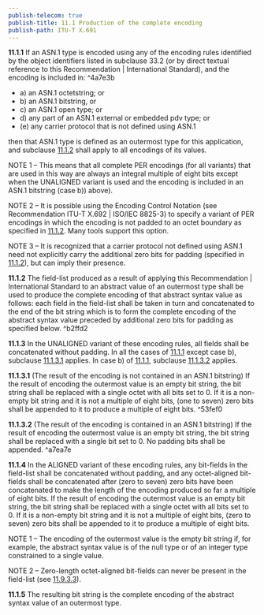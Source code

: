 ```yaml
---
publish-telecom: true
publish-title: 11.1 Production of the complete encoding
publish-path: ITU-T X.691
---
```



**11.1.1** If an ASN.1 type is encoded using any of the encoding rules identified by the object identifiers listed in subclause 33.2 (or by direct textual reference to this Recommendation | International Standard), and the encoding is included in: ^4a7e3b

- a) an ASN.1 octetstring; or
- b) an ASN.1 bitstring, or
- c) an ASN.1 open type; or
- d) any part of an ASN.1 external or embedded pdv type; or
- (e) any carrier protocol that is not defined using ASN.1

then that ASN.1 type is defined as an outermost type for this application, and subclause [11.1.2](11.1%20Production%20of%20the%20complete%20encoding.md#b2ffd2) shall apply to all encodings of its values.

NOTE 1 – This means that all complete PER encodings (for all variants) that are used in this way are always an integral multiple of eight bits except when the UNALIGNED variant is used and the encoding is included in an ASN.1 bitstring (case b)) above).

NOTE 2 – It is possible using the Encoding Control Notation (see Recommendation ITU-T X.692 | ISO/IEC 8825-3) to specify a variant of PER encodings in which the encoding is not padded to an octet boundary as specified in [11.1.2](11.1%20Production%20of%20the%20complete%20encoding.md#b2ffd2). Many tools support this option.

NOTE 3 – It is recognized that a carrier protocol not defined using ASN.1 need not explicitly carry the additional zero bits for padding (specified in [11.1.2](11.1%20Production%20of%20the%20complete%20encoding.md#b2ffd2)), but can imply their presence.

**11.1.2** The field-list produced as a result of applying this Recommendation | International Standard to an abstract value of an outermost type shall be used to produce the complete encoding of that abstract syntax value as follows: each field in the field-list shall be taken in turn and concatenated to the end of the bit string which is to form the complete encoding of the abstract syntax value preceded by additional zero bits for padding as specified below. ^b2ffd2

**11.1.3** In the UNALIGNED variant of these encoding rules, all fields shall be concatenated without padding. In all the cases of [11.1.1](11.1%20Production%20of%20the%20complete%20encoding.md#4a7e3b) except case b), subclause [11.1.3.1](11.1%20Production%20of%20the%20complete%20encoding.md#53fef0) applies. In case b) of [11.1.1](11.1%20Production%20of%20the%20complete%20encoding.md#4a7e3b), subclause [11.1.3.2](11.1%20Production%20of%20the%20complete%20encoding.md#a7ea7e) applies.

**11.1.3.1** (The result of the encoding is not contained in an ASN.1 bitstring) If the result of encoding the outermost value is an empty bit string, the bit string shall be replaced with a single octet with all bits set to 0. If it is a non-empty bit string and it is not a multiple of eight bits, (one to seven) zero bits shall be appended to it to produce a multiple of eight bits. ^53fef0

**11.1.3.2** (The result of the encoding is contained in an ASN.1 bitstring) If the result of encoding the outermost value is an empty bit string, the bit string shall be replaced with a single bit set to 0. No padding bits shall be appended. ^a7ea7e

**11.1.4** In the ALIGNED variant of these encoding rules, any bit-fields in the field-list shall be concatenated without padding, and any octet-aligned bit-fields shall be concatenated after (zero to seven) zero bits have been concatenated to make the length of the encoding produced so far a multiple of eight bits. If the result of encoding the outermost value is an empty bit string, the bit string shall be replaced with a single octet with all bits set to 0. If it is a non-empty bit string and it is not a multiple of eight bits, (zero to seven) zero bits shall be appended to it to produce a multiple of eight bits.

NOTE 1 – The encoding of the outermost value is the empty bit string if, for example, the abstract syntax value is of the null type or of an integer type constrained to a single value.

NOTE 2 – Zero-length octet-aligned bit-fields can never be present in the field-list (see [11.9.3.3](ITU-T%20X.691___11.9%20General%20rules%20for%20encoding%20a%20length%20determinant.md#620347)).

**11.1.5** The resulting bit string is the complete encoding of the abstract syntax value of an outermost type.

